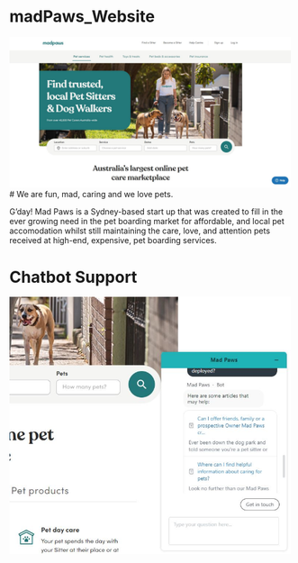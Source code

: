 # madPaws_Website
<img src="images/website_home.JPG" width="500">
# We are fun, mad, caring and we love pets.

G’day! Mad Paws is a Sydney-based start up that was created to fill in the ever growing need in the pet boarding market for affordable, and local pet accomodation whilst still maintaining the care, love, and attention pets received at high-end, expensive, pet boarding services.

# Chatbot Support
<img src="images/chatbot.JPG" width="500">